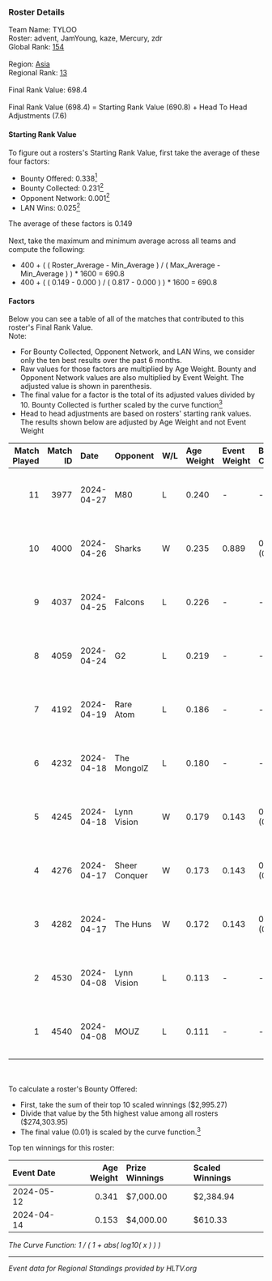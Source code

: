 ### Roster Details<br />
Team Name: TYLOO<br />
Roster: advent, JamYoung, kaze, Mercury, zdr<br />
Global Rank: [154](../../standings_global_2024_09_18.md)<br />
<br />
Region: [Asia]( ../../standings_asia_2024_09_18.md)<br />
Regional Rank: [13]( ../../standings_asia_2024_09_18.md)<br />
<br />
Final Rank Value:  698.4<br />
<br />
Final Rank Value (698.4) = Starting Rank Value (690.8) + Head To Head Adjustments (7.6)<br />

#### Starting Rank Value<br />
To figure out a rosters's Starting Rank Value, first take the average of these four factors:<br />
- Bounty Offered: 0.338[<sup>1</sup>](#table2)
- Bounty Collected: 0.231[<sup>2</sup>](#table1)
- Opponent Network: 0.001[<sup>2</sup>](#table1)
- LAN Wins: 0.025[<sup>2</sup>](#table1)

The average of these factors is 0.149<br />
<br />
Next, take the maximum and minimum average across all teams and compute the following:<br />
- 400 + ( ( Roster_Average - Min_Average ) / ( Max_Average - Min_Average ) ) * 1600 = 690.8
- 400 + ( ( 0.149 - 0.000 ) / ( 0.817 - 0.000 ) ) * 1600 = 690.8


#### Factors<br />
Below you can see a table of all of the matches that contributed to this roster's Final Rank Value.<br />
Note:<br />

- For Bounty Collected, Opponent Network, and LAN Wins, we consider only the ten best results over the past 6 months.
- Raw values for those factors are multiplied by Age Weight. Bounty and Opponent Network values are also multiplied by Event Weight. The adjusted value is shown in parenthesis.
- The final value for a factor is the total of its adjusted values divided by 10. Bounty Collected is further scaled by the curve function[<sup>3</sup>](#curveFunction)
- Head to head adjustments are based on rosters' starting rank values. The results shown below are adjusted by Age Weight and not Event Weight
<span id="table1"></span><br />


| Match Played | Match ID | Date       | Opponent      | W/L | Age Weight | Event Weight | Bounty Collected | Opponent Network | LAN Wins  | H2H Adj. | Roster                               |
| -: | -: | :- | :- | :- | :- | :- | :- | :- | :- | -: | :- |
|           11 |     3977 | 2024-04-27 | M80           | L   | 0.240      | -            | -                | -                | -         |    -0.23 | advent, JamYoung, kaze, Mercury, zdr |
|           10 |     4000 | 2024-04-26 | Sharks        | W   | 0.235      | 0.889        | 0.014 (0.003)    | 0.009 (0.002)    | 1 (0.235) |     3.86 | advent, JamYoung, kaze, Mercury, zdr |
|            9 |     4037 | 2024-04-25 | Falcons       | L   | 0.226      | -            | -                | -                | -         |    -0.06 | advent, JamYoung, kaze, Mercury, zdr |
|            8 |     4059 | 2024-04-24 | G2            | L   | 0.219      | -            | -                | -                | -         |    -0.01 | advent, JamYoung, kaze, Mercury, zdr |
|            7 |     4192 | 2024-04-19 | Rare Atom     | L   | 0.186      | -            | -                | -                | -         |    -1.72 | advent, JamYoung, kaze, Mercury, zdr |
|            6 |     4232 | 2024-04-18 | The MongolZ   | L   | 0.180      | -            | -                | -                | -         |    -0.01 | advent, JamYoung, kaze, Mercury, zdr |
|            5 |     4245 | 2024-04-18 | Lynn Vision   | W   | 0.179      | 0.143        | 0.071 (0.002)    | 0.136 (0.003)    | 0 (0.000) |     4.37 | advent, JamYoung, kaze, Mercury, zdr |
|            4 |     4276 | 2024-04-17 | Sheer Conquer | W   | 0.173      | 0.143        | 0.000 (0.000)    | 0.007 (0.000)    | 0 (0.000) |     1.27 | advent, JamYoung, kaze, Mercury, zdr |
|            3 |     4282 | 2024-04-17 | The Huns      | W   | 0.172      | 0.143        | 0.000 (0.000)    | 0.000 (0.000)    | 0 (0.000) |     0.89 | advent, JamYoung, kaze, Mercury, zdr |
|            2 |     4530 | 2024-04-08 | Lynn Vision   | L   | 0.113      | -            | -                | -                | -         |    -0.80 | advent, JamYoung, kaze, Mercury, zdr |
|            1 |     4540 | 2024-04-08 | MOUZ          | L   | 0.111      | -            | -                | -                | -         |    -0.00 | advent, JamYoung, kaze, Mercury, zdr |

<br />
<span id="table2"></span><br />
To calculate a roster's Bounty Offered:<br />

- First, take the sum of their top 10 scaled winnings ($2,995.27)
- Divide that value by the 5th highest value among all rosters ($274,303.95)
- The final value (0.01) is scaled by the curve function.[<sup>3</sup>](#curveFunction)

Top ten winnings for this roster:<br />

| Event Date | Age Weight | Prize Winnings | Scaled Winnings |
| :- | -: | :- | :- |
| 2024-05-12 |      0.341 | $7,000.00      | $2,384.94       |
| 2024-04-14 |      0.153 | $4,000.00      | $610.33         |


<span id="curveFunction"></span>_The Curve Function: 1 / ( 1 + abs( log10( x ) ) )_<br />

---
_Event data for Regional Standings provided by HLTV.org_<br />
